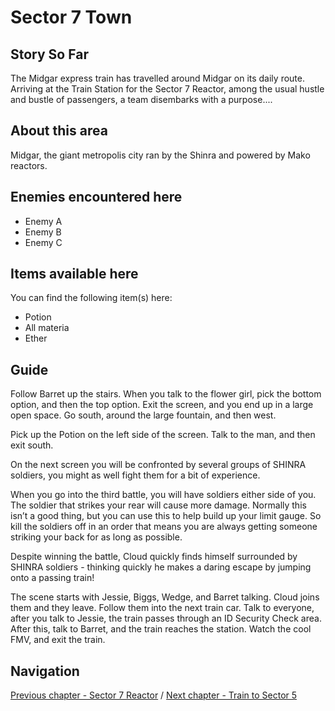 #  Sector 7 Town


## Story So Far

The Midgar express train has travelled around Midgar on its daily route. Arriving at the Train Station for the Sector 7 Reactor, among the usual hustle and bustle of passengers, a team disembarks with a purpose....

## About this area

Midgar, the giant metropolis city ran by the Shinra and powered by Mako reactors.

## Enemies encountered here

- Enemy A
- Enemy B
- Enemy C

## Items available here

You can find the following item(s) here:

- Potion
- All materia
- Ether

## Guide

Follow Barret up the stairs. When you talk to the flower girl, pick the bottom option, and then the top option. Exit the screen, and you end up in a large open space. Go south, around the large fountain, and then west.

Pick up the Potion on the left side of the screen. Talk to the man, and then exit south.

On the next screen you will be confronted by several groups of SHINRA soldiers, you might as well fight them for a bit of experience.

When you go  into the third battle, you will have soldiers either side of you. The soldier that strikes your rear will cause more damage. Normally this isn’t a good thing, but you can use this to help build up your limit gauge. So kill the soldiers off in an order that means you are always getting someone striking your back for as long as possible.

Despite winning the battle, Cloud quickly finds himself surrounded by SHINRA soldiers - thinking quickly he makes a daring escape by jumping onto a passing train!

The scene starts with Jessie, Biggs, Wedge, and Barret talking. Cloud joins them and they leave. Follow them into the next train car. Talk to everyone, after you talk to Jessie, the train passes through an ID Security Check area. After this, talk to Barret, and the train reaches the station. Watch the cool FMV, and exit the train.





## Navigation
[Previous chapter - Sector 7 Reactor](/chapter-01.md) / [Next chapter - Train to Sector 5](/chapter-03.md)
